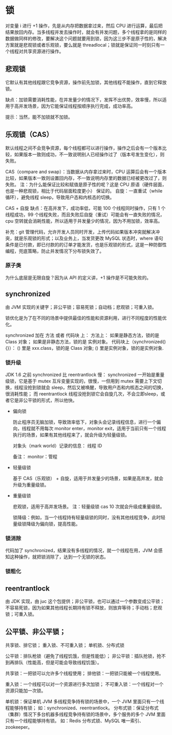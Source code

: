 # 锁

对变量 i 进行 +1 操作，先是从内存把数据拿过来，然后 CPU 进行运算，最后把结果放回内存。当多线程并发去操作时，就会有并发问题，多个线程拿的是同样的数据做同样的修改，要解决这个问题就要用到锁，因为这三步不是原子性的，解决方案就是悲观锁或者乐观锁，要么就是 threadlocal；锁就是保证同一时刻只有一个线程对共享资源进行操作。

## 悲观锁

它默认有其他线程跟它竞争资源，操作前先加锁，其他线程不能操作，直到它释放锁。

缺点：加锁需要消耗性能，在并发量少的情况下，发挥不出优势，效率慢，所以适用于高并发场景，因为它能保证线程按顺序执行完成，成功率高。

提示：当然，能不加锁就不加锁。

## 乐观锁（CAS）

默认线程之间不会竞争资源，每个线程都可以进行操作，操作之后会有一个版本比较，如果版本一致则成功，不一致说明别人已经操作过了（版本号发生变化），则失败。

CAS（compare and swap）：当数据从内存拿过来时，CPU 运算后会有一个版本比较，如果版本一致则设置回内存，不一致说明内存里的数据已经被更改过了，则失败。
注：为什么能保证比较和赋值是原子性的呢？这是 CPU 原语（硬件层面，也是一种悲观锁，相比于代码层面粒度更小） 保证的。
自旋：一直重试（while 循环），避免线程 sleep，导致用户态和内核态的切换。

CAS + 自旋 缺点：在高并发下，成功率低，可能 100 个线程同时操作，只有 1 个线程成功，99 个线程失败，而且失败后自旋（重试）可能会有一直失败的情况，cpu 空转就会消耗性能，所以适用于并发量少的情况，因为不用加锁，效率高。

补充：git 管理代码，允许开发人员同时开发，上传代码如果版本冲突就解决冲突，就是乐观锁的形式；以及业务上，当发货更改 MySQL 状态时，where 语句条件是已付款，即已付款的的订单才能发货，也是乐观锁的形式，这是一种防御性编程，兜底策略，防止并发情况下分布锁失效了。

### 原子类

为什么底层是无限自旋？因为从 API 的定义讲，+1 操作是不可能失败的。

## synchronized

由 JVM 实现的关键字；非公平锁；容易死锁；自动档；悲观锁；可重入锁。

锁优化是为了在不同的场景中提供最佳的性能和资源利用，进行不同程度的性能优化。

synchronized 加在 方法 或者 代码块 上：
方法上：
如果是静态方法，锁的是 Class 对象；
如果是非静态方法，锁的是 实例对象。
代码块上（synchronized(){}）：
() 里是 xxx.class，锁的是 Class 对象;
() 里是实例对象，锁的是实例对象.

### 锁升级

JDK 1.6 之前 synchronized 比 reentrantlock 慢：
synchronized 一开始是重量级锁，它是基于 mutex 互斥变量实现的，很慢，一但用到 mutex 需要上下文切换，线程没抢到锁就会 sleep，然后又被唤醒，导致用户态和内核态之间的切换，很消耗性能；
而 reentrantlock 线程没抢到锁它会自旋几次，不会立即sleep，或者它是非公平锁的形式，所以他快。

- 偏向锁

  防止程序员无脑加锁，导致效率低下，对象头会记录线程信息，进行一个偏向，线程就不用每次 monitor enter，monitor exit，适用于当前只有一个线程执行的场景，如果有其他线程来了，就会升级为轻量级锁。
  
  对象头（mark world）记录的信息：
  线程 ID
  
  备注：
  monitor：管程
  
- 轻量级锁

  基于 CAS（乐观锁） + 自旋，适用于并发量少的场景，如果是高并发，就会升级为重量级锁。
  
- 重量级锁

  悲观锁，适用于高并发场景。
  注：轻量级锁 cas 10 次就会升级成重量级锁。
  
  锁降级：例如，当一个线程持有轻量级锁的同时，没有其他线程竞争，此时轻量级锁降级为偏向锁，提高性能。
  
### 锁消除

代码加了 synchronized，结果没有多线程的情况，就一个线程在用，JVM 会感知这种操作，就把锁消除了，达到一个无锁的状态。

### 锁粗化

## reentrantlock

由 JDK 实现，由 juc 这个包提供；非公平锁，也可以通过一个参数变成公平锁；不容易死锁，因为如果其他线程长期持有锁不释放，则放弃等待；手动档；悲观锁；可重入锁。

## 公平锁、非公平锁；
共享锁、排它锁；
重入锁、不可重入锁；
单机锁、分布式锁

公平锁：排队枪锁（避免了线程饥饿，但是性能低）；
非公平锁：插队抢锁，抢不到再排队（性能高，但是可能会导致线程饥饿）。

共享锁：一把锁可以允许多个线程使用；
排他锁：一把锁只能被一个线程使用。

重入锁：一个线程可以对一个资源进行多次加锁；
不可重入锁：一个线程对一个资源只能加一次锁。

单机锁：保证单机 JVM 多线程竞争持有锁的场景中，一个 JVM 里面只有一个线程能够持有锁；
如：synchronized、reentrantlock。
分布式锁：保证分布式（集群）情况下多台机器多线程竞争持有锁的场景中，多个服务的多个 JVM 里面只有一个线程能够持有锁。
如：Redis 分布式锁、MySQL 唯一索引、zookeeper。

